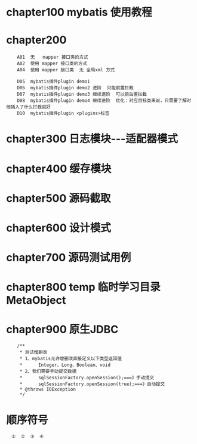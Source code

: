 
# chapter100  mybatis 使用教程
    
    
# chapter200
        A01  无   mapper 接口类的方式
        A02  使用 mapper 接口类的方式
        A04  使用 mapper 接口类  无 全局xml 方式
          
        D05  mybatis插件plugin demo1
        D06  mybatis插件plugin demo2 进阶  只能前置拦截
        D07  mybatis插件plugin demo3 继续进阶  可以前后置拦截
        D08  mybatis插件plugin demo4 继续进阶  优化：对应目标类来说，只需要了解对他插入了什么拦截就好
        D10  mybatis插件plugin <plugins>标签
    
# chapter300  日志模块---适配器模式
# chapter400  缓存模块

# chapter500  源码截取 
    
# chapter600  设计模式

# chapter700  源码测试用例

# chapter800  temp 临时学习目录  MetaObject
    
# chapter900 原生JDBC
    


    	/**
    	 * 测试增删改
    	 * 1、mybatis允许增删改直接定义以下类型返回值
    	 * 		Integer、Long、Boolean、void
    	 * 2、我们需要手动提交数据
    	 * 		sqlSessionFactory.openSession();===》手动提交
    	 * 		sqlSessionFactory.openSession(true);===》自动提交
    	 * @throws IOException 
    	 */
    	 
# 顺序符号
      ①  ②  ③  ④